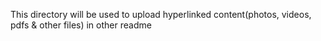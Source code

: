 This directory will be used to upload hyperlinked content(photos, videos, pdfs & other files) in other readme
